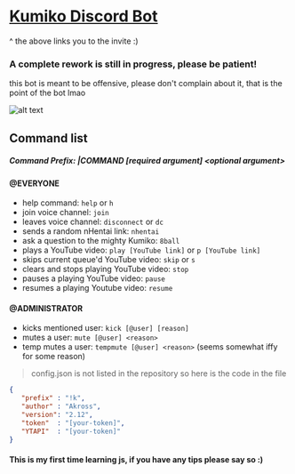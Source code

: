 # [Kumiko Discord Bot](https://discordapp.com/oauth2/authorize?client_id=678287534773501959&scope=bot&permissions=3197960)
^ the above links you to the invite :)

### A complete rework is still in progress, please be patient!

this bot is meant to be offensive, please don't complain about it, that is the point of the bot lmao

![alt text](https://i.imgur.com/Gpd8H1W.png " ")

## Command list

##### Command Prefix: |COMMAND [required argument] <<optional argument>optional argument>

#### @EVERYONE

* help command: `help` or `h`
* join voice channel: `join`
* leaves voice channel: `disconnect` or `dc`
* sends a random nHentai link: `nhentai`
* ask a question to the mighty Kumiko: `8ball`
* plays a YouTube video: `play [YouTube link]` or `p [YouTube link]`
* skips current queue'd YouTube video: `skip` or `s`
* clears and stops playing YouTube video: `stop`
* pauses a playing YouTube video: `pause`
* resumes a playing Youtube video: `resume`

#### @ADMINISTRATOR

* kicks mentioned user: `kick [@user] [reason]`
* mutes a user: `mute [@user] <reason>`
* temp mutes a user: `tempmute [@user] <reason>` (seems somewhat iffy for some reason)

> config.json is not listed in the repository so here is the code in the file

 ```json
{
    "prefix" : "!k",
    "author" : "Akross",
    "version": "2.12",
    "token"  : "[your-token]",
    "YTAPI"  : "[your-token]"
}
```

#### This is my first time learning js, if you have any tips please say so :)
